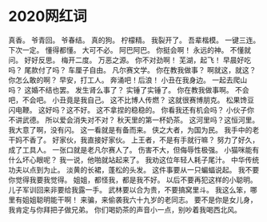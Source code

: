 # 2020网红词

真香。
爷青回。
爷春结。
真的狗。
柠檬精。
我裂开了。
吾辈楷模。
一键三连。
下次一定。
懂得都懂。
大可不必。
阿巴阿巴。
你挺会啊！
永远的神。
不懂就问。
好好反思。
梅开二度。
万恶之源。
你不对劲啊！
芜湖，起飞！
早晨好吃吗？
尾款付了吗？
车厘子自由。
凡尔赛文学。
你在教我做事？
啊就这，就这？
你怎么敢的啊？
早安，打工人。
奔涌吧！后浪！
小丑在我身边。
一起去爬山吗？
这婚不结也罢。
发生肾么事了？
实锤了实锤了。
你在教我做事啊。
不会吧，不会吧。
小丑竟是我自己。
这不比博人传燃？
这就很赛博朋克。
松果馋豆闪电鞭。
这好吗？这不好。
这不拿捏的稳稳的。
你看我还有机会吗？
小伙子你不讲武德。
所以爱会消失对不对？
秋天里的第一杯奶茶。
这河里吗？这恒河里。
我大意了啊，没有闪。
这一看就是有备而来。
侠之大者，为国为民。
我手中的老干妈不香了。
好家伙，我直接好家伙。
上王者，不是有手就行嘛？
努力了好久，成了工具人。
一张口就是老凡尔赛人了。
伤害不大，但侮辱性极强。
小猫咪能有什么坏心眼呢？
我一说，他啪就站起来了。
我劝这位年轻人耗子尾汁。
中华传统功夫以点到为止。
淡黄的长裙，蓬松的头发。
这件事要从一只蝙蝠说起。
我不要你觉得我要我觉得。
姐姐，都怪我，都是我不好。
以后不要再犯这样的小聪明。
儿子军训回来非要给我露一手。
武林要以合为贵，不要搞窝里斗。
我这么笨，哪里有姐姐聪明能干啊！
来骗，来偷袭我六十九岁的老同志。
要不是你是女儿身，我肯定与你拜把子做兄弟。
你们喝奶茶的声音小一点，别吵着我喝西北风。